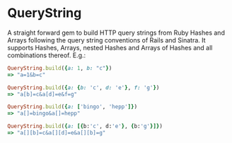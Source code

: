 # QueryString

A straight forward gem to build HTTP query strings from Ruby Hashes and Arrays following the query string conventions of Rails and Sinatra. It supports Hashes, Arrays, nested Hashes and Arrays of Hashes and all combinations thereof. E.g.:

```ruby
QueryString.build({a: 1, b: "c"})
=> "a=1&b=c"

QueryString.build({a: {b: 'c', d: 'e'}, f: 'g'})
=> "a[b]=c&a[d]=e&f=g"

QueryString.build({a: ['bingo', 'hepp']})
=> "a[]=bingo&a[]=hepp"

QueryString.build({a: [{b:'c', d:'e'}, {b:'g'}]})
=> "a[][b]=c&a[][d]=e&a[][b]=g"
```

